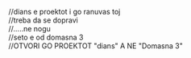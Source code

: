 //dians e proektot i go ranuvas toj <br>
//treba da se dopravi <br>
//.....ne nogu <br>
//seto e od domasna 3<br>
//OTVORI GO PROEKTOT "dians" A NE "Domasna 3"<br>

